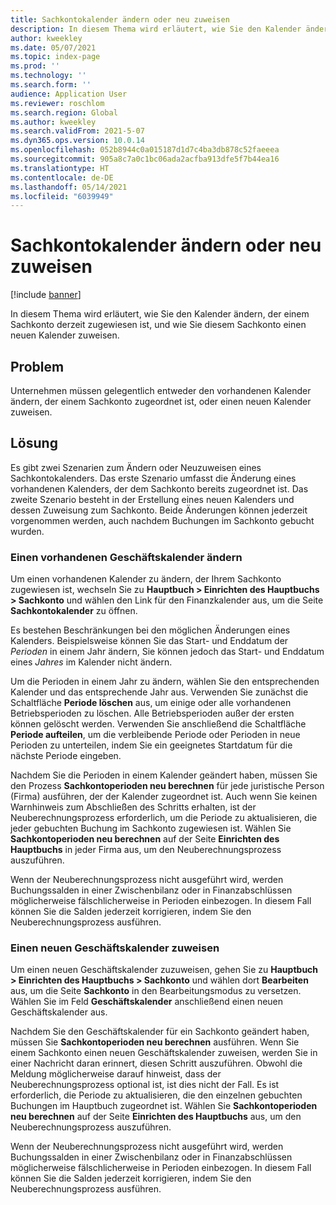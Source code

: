 ```yaml
---
title: Sachkontokalender ändern oder neu zuweisen
description: In diesem Thema wird erläutert, wie Sie den Kalender ändern, der einem Sachkonto derzeit zugewiesen ist, und wie Sie diesem Sachkonto einen neuen Kalender zuweisen.
author: kweekley
ms.date: 05/07/2021
ms.topic: index-page
ms.prod: ''
ms.technology: ''
ms.search.form: ''
audience: Application User
ms.reviewer: roschlom
ms.search.region: Global
ms.author: kweekley
ms.search.validFrom: 2021-5-07
ms.dyn365.ops.version: 10.0.14
ms.openlocfilehash: 052b8944c0a015187d1d7c4ba3db878c52faeeea
ms.sourcegitcommit: 905a8c7a0c1bc06ada2acfba913dfe5f7b44ea16
ms.translationtype: HT
ms.contentlocale: de-DE
ms.lasthandoff: 05/14/2021
ms.locfileid: "6039949"
---
```

# <a name="change-or-reassign-a-ledger-calendar"></a>Sachkontokalender ändern oder neu zuweisen

[!include [banner](../includes/banner.md)]

In diesem Thema wird erläutert, wie Sie den Kalender ändern, der einem Sachkonto derzeit zugewiesen ist, und wie Sie diesem Sachkonto einen neuen Kalender zuweisen.

## <a name="issue"></a>Problem

Unternehmen müssen gelegentlich entweder den vorhandenen Kalender ändern, der einem Sachkonto zugeordnet ist, oder einen neuen Kalender zuweisen.

## <a name="resolution"></a>Lösung

Es gibt zwei Szenarien zum Ändern oder Neuzuweisen eines Sachkontokalenders. Das erste Szenario umfasst die Änderung eines vorhandenen Kalenders, der dem Sachkonto bereits zugeordnet ist. Das zweite Szenario besteht in der Erstellung eines neuen Kalenders und dessen Zuweisung zum Sachkonto. Beide Änderungen können jederzeit vorgenommen werden, auch nachdem Buchungen im Sachkonto gebucht wurden.

### <a name="change-an-existing-fiscal-calendar"></a>Einen vorhandenen Geschäftskalender ändern

Um einen vorhandenen Kalender zu ändern, der Ihrem Sachkonto zugewiesen ist, wechseln Sie zu **Hauptbuch \> Einrichten des Hauptbuchs \> Sachkonto** und wählen den Link für den Finanzkalender aus, um die Seite **Sachkontokalender** zu öffnen.

Es bestehen Beschränkungen bei den möglichen Änderungen eines Kalenders. Beispielsweise können Sie das Start- und Enddatum der *Perioden* in einem Jahr ändern, Sie können jedoch das Start- und Enddatum eines *Jahres* im Kalender nicht ändern.

Um die Perioden in einem Jahr zu ändern, wählen Sie den entsprechenden Kalender und das entsprechende Jahr aus. Verwenden Sie zunächst die Schaltfläche **Periode löschen** aus, um einige oder alle vorhandenen Betriebsperioden zu löschen. Alle Betriebsperioden außer der ersten können gelöscht werden. Verwenden Sie anschließend die Schaltfläche **Periode aufteilen**, um die verbleibende Periode oder Perioden in neue Perioden zu unterteilen, indem Sie ein geeignetes Startdatum für die nächste Periode eingeben.

Nachdem Sie die Perioden in einem Kalender geändert haben, müssen Sie den Prozess **Sachkontoperioden neu berechnen** für jede juristische Person (Firma) ausführen, der der Kalender zugeordnet ist. Auch wenn Sie keinen Warnhinweis zum Abschließen des Schritts erhalten, ist der Neuberechnungsprozess erforderlich, um die Periode zu aktualisieren, die jeder gebuchten Buchung im Sachkonto zugewiesen ist. Wählen Sie **Sachkontoperioden neu berechnen** auf der Seite **Einrichten des Hauptbuchs** in jeder Firma aus, um den Neuberechnungsprozess auszuführen.

Wenn der Neuberechnungsprozess nicht ausgeführt wird, werden Buchungssalden in einer Zwischenbilanz oder in Finanzabschlüssen möglicherweise fälschlicherweise in Perioden einbezogen. In diesem Fall können Sie die Salden jederzeit korrigieren, indem Sie den Neuberechnungsprozess ausführen.

### <a name="assign-a-new-fiscal-calendar"></a>Einen neuen Geschäftskalender zuweisen

Um einen neuen Geschäftskalender zuzuweisen, gehen Sie zu **Hauptbuch \> Einrichten des Hauptbuchs \> Sachkonto** und wählen dort **Bearbeiten** aus, um die Seite **Sachkonto** in den Bearbeitungsmodus zu versetzen. Wählen Sie im Feld **Geschäftskalender** anschließend einen neuen Geschäftskalender aus.

Nachdem Sie den Geschäftskalender für ein Sachkonto geändert haben, müssen Sie **Sachkontoperioden neu berechnen** ausführen. Wenn Sie einem Sachkonto einen neuen Geschäftskalender zuweisen, werden Sie in einer Nachricht daran erinnert, diesen Schritt auszuführen. Obwohl die Meldung möglicherweise darauf hinweist, dass der Neuberechnungsprozess optional ist, ist dies nicht der Fall. Es ist erforderlich, die Periode zu aktualisieren, die den einzelnen gebuchten Buchungen im Hauptbuch zugeordnet ist. Wählen Sie **Sachkontoperioden neu berechnen** auf der Seite **Einrichten des Hauptbuchs** aus, um den Neuberechnungsprozess auszuführen.

Wenn der Neuberechnungsprozess nicht ausgeführt wird, werden Buchungssalden in einer Zwischenbilanz oder in Finanzabschlüssen möglicherweise fälschlicherweise in Perioden einbezogen. In diesem Fall können Sie die Salden jederzeit korrigieren, indem Sie den Neuberechnungsprozess ausführen.
